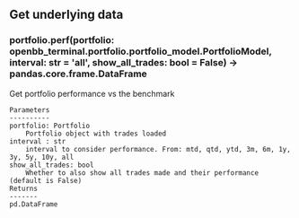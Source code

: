 ## Get underlying data 
### portfolio.perf(portfolio: openbb_terminal.portfolio.portfolio_model.PortfolioModel, interval: str = 'all', show_all_trades: bool = False) -> pandas.core.frame.DataFrame

Get portfolio performance vs the benchmark

    Parameters
    ----------
    portfolio: Portfolio
        Portfolio object with trades loaded
    interval : str
        interval to consider performance. From: mtd, qtd, ytd, 3m, 6m, 1y, 3y, 5y, 10y, all
    show_all_trades: bool
        Whether to also show all trades made and their performance (default is False)
    Returns
    -------
    pd.DataFrame

